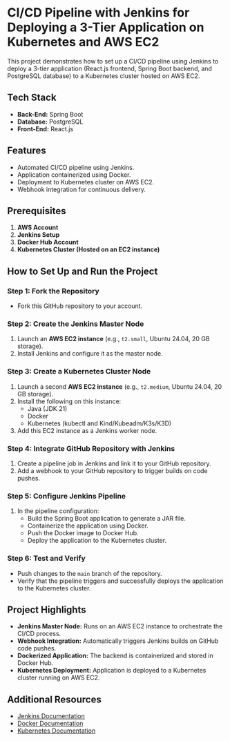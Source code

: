 # CI/CD Pipeline with Jenkins for Deploying a 3-Tier Application on Kubernetes and AWS EC2  

This project demonstrates how to set up a CI/CD pipeline using Jenkins to deploy a 3-tier application (React.js frontend, Spring Boot backend, and PostgreSQL database) to a Kubernetes cluster hosted on AWS EC2.  

## Tech Stack  
- **Back-End:** Spring Boot  
- **Database:** PostgreSQL  
- **Front-End:** React.js  

## Features  
- Automated CI/CD pipeline using Jenkins.  
- Application containerized using Docker.  
- Deployment to Kubernetes cluster on AWS EC2.  
- Webhook integration for continuous delivery.  

## Prerequisites  
1. **AWS Account** 
2. **Jenkins Setup**
3. **Docker Hub Account**
4. **Kubernetes Cluster (Hosted on an EC2 instance)** 

## How to Set Up and Run the Project  

### Step 1: Fork the Repository  
- Fork this GitHub repository to your account.  

### Step 2: Create the Jenkins Master Node  
1. Launch an **AWS EC2 instance** (e.g., `t2.small`, Ubuntu 24.04, 20 GB storage).  
2. Install Jenkins and configure it as the master node.  

### Step 3: Create a Kubernetes Cluster Node  
1. Launch a second **AWS EC2 instance** (e.g., `t2.medium`, Ubuntu 24.04, 20 GB storage).  
2. Install the following on this instance:  
   - Java (JDK 21)
   - Docker  
   - Kubernetes (kubectl and Kind/Kubeadm/K3s/K3D)  
3. Add this EC2 instance as a Jenkins worker node.  

### Step 4: Integrate GitHub Repository with Jenkins  
1. Create a pipeline job in Jenkins and link it to your GitHub repository.  
2. Add a webhook to your GitHub repository to trigger builds on code pushes.  

### Step 5: Configure Jenkins Pipeline  
1. In the pipeline configuration:  
   - Build the Spring Boot application to generate a JAR file.  
   - Containerize the application using Docker.  
   - Push the Docker image to Docker Hub.  
   - Deploy the application to the Kubernetes cluster.  

### Step 6: Test and Verify  
- Push changes to the `main` branch of the repository.  
- Verify that the pipeline triggers and successfully deploys the application to the Kubernetes cluster.  

## Project Highlights  
- **Jenkins Master Node:** Runs on an AWS EC2 instance to orchestrate the CI/CD process.  
- **Webhook Integration:** Automatically triggers Jenkins builds on GitHub code pushes.  
- **Dockerized Application:** The backend is containerized and stored in Docker Hub.  
- **Kubernetes Deployment:** Application is deployed to a Kubernetes cluster running on AWS EC2.  

## Additional Resources  
- [Jenkins Documentation](https://www.jenkins.io/doc/)  
- [Docker Documentation](https://docs.docker.com/)  
- [Kubernetes Documentation](https://kubernetes.io/docs/)  
